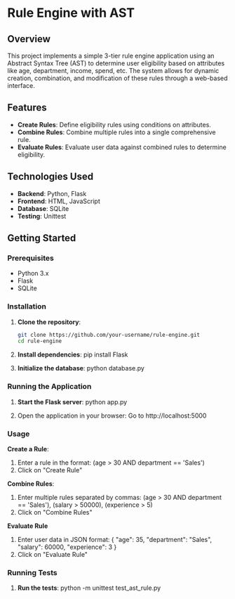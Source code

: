 # Rule Engine with AST

## Overview

This project implements a simple 3-tier rule engine application using an Abstract Syntax Tree (AST) to determine user eligibility based on attributes like age, department, income, spend, etc. The system allows for dynamic creation, combination, and modification of these rules through a web-based interface.

## Features

- **Create Rules**: Define eligibility rules using conditions on attributes.
- **Combine Rules**: Combine multiple rules into a single comprehensive rule.
- **Evaluate Rules**: Evaluate user data against combined rules to determine eligibility.

## Technologies Used

- **Backend**: Python, Flask
- **Frontend**: HTML, JavaScript
- **Database**: SQLite
- **Testing**: Unittest

## Getting Started

### Prerequisites

- Python 3.x
- Flask
- SQLite

### Installation

1. **Clone the repository**:
   ```bash
   git clone https://github.com/your-username/rule-engine.git
   cd rule-engine

2. **Install dependencies**:
	pip install Flask

3. **Initialize the database**:
	python database.py

### Running the Application

1. **Start the Flask server**:
	python app.py

2. Open the application in your browser: Go to http://localhost:5000

### Usage

**Create a Rule**:

1. Enter a rule in the format: (age > 30 AND department == 'Sales')
2. Click on "Create Rule"

**Combine Rules**:

1. Enter multiple rules separated by commas: (age > 30 AND department == 'Sales'), (salary > 50000), (experience > 5)
2. Click on "Combine Rules"

**Evaluate Rule**

1. Enter user data in JSON format:
	{
    "age": 35,
    "department": "Sales",
    "salary": 60000,
    "experience": 3
}
2. Click on "Evaluate Rule"

### Running Tests

1. **Run the tests**:
	python -m unittest test_ast_rule.py



